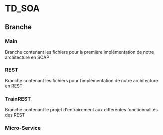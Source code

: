 # TD_SOA

## Branche

### Main

Branche contenant les fichiers pour la première implémentation de notre architecture en SOAP

### REST

Branche contenant les fichiers pour l'implémentation de notre architecture en REST

### TrainREST

Branche contenant le projet d'entrainement aux différentes fonctionnalités des REST

### Micro-Service

